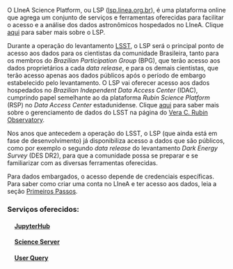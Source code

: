 O LIneA Science Platform, ou LSP ([lsp.linea.org.br](https://lsp.linea.org.br/)), é uma plataforma online que agrega um conjunto de serviços e ferramentas oferecidas para facilitar o acesso e a análise dos dados astronômicos hospedados no LIneA. Clique [aqui](https://lsp.linea.org.br/about) para saber mais sobre o LSP.   


Durante a operação do levantamento [LSST](http://lsst.org), o LSP será o principal ponto de acesso aos dados para os cientistas da comunidade Brasileira, tanto para os membros do _Brazilian Participation Group_ (BPG), que terão acesso aos dados proprietários a cada _data release_, e para os demais cientistas, que terão acesso apenas aos dados públicos após o período de embargo estabelecido pelo levantamento. O LSP vai oferecer acesso aos dados hospedados no _Brazilian Independent Data Access Center_ (IDAC), cumprindo papel semelhante ao da plataforma _Rubin Science Platform_ (RSP) no _Data Access Center_ estadunidense. Clique [aqui](https://www.lsst.org/about/dm) para saber mais sobre o gerenciamento de dados do LSST na página do [Vera C. Rubin Observatory](https://www.lsst.org).  

Nos anos que antecedem a operação do LSST, o LSP (que ainda está em fase de desenvolvimento) já disponibiliza acesso a dados que são públicos, como por exemplo o segundo _data release_ do levantamento *_Dark Energy Survey_* (DES DR2), para que a comunidade possa se preparar e se familiarizar com as diversas ferramentas oferecidas.

Para dados embargados, o acesso depende de credenciais específicas. Para saber como criar uma conta no LIneA e ter acesso aos dados, leia a seção [Primeiros Passos](https://docs.linea.org.br/primeiros_passos.html).


### Serviços oferecidos: 

#### &nbsp;&nbsp;&nbsp;&nbsp; [JupyterHub](jupyter.md)
#### &nbsp;&nbsp;&nbsp;&nbsp; [Science Server](sci_server.md)
#### &nbsp;&nbsp;&nbsp;&nbsp; [User Query](user_query.md)
